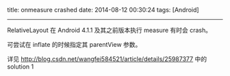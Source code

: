 title: onmeasure crashed
date: 2014-08-12 00:30:24
tags: [Android]

---

RelativeLayout 在 Android 4.1.1 及其之前版本执行 measure 有时会 crash。

可尝试在 inflate 的时候指定其 parentView 参数。

详见 http://blog.csdn.net/wangfei584521/article/details/25987377 中的 solution 1